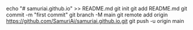 echo "# samuriai.github.io" >> README.md
git init
git add README.md
git commit -m "first commit"
git branch -M main
git remote add origin https://github.com/SamuriAi/samuriai.github.io.git
git push -u origin main
